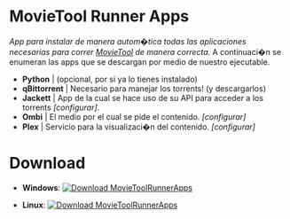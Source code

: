 # MovieTool Runner Apps

*App para instalar de manera autom�tica todas las aplicaciones necesarias para correr [MovieTool](https://github.com/ElHaban3ro/MovieTool) de manera correcta.* A continuaci�n se enumeran las apps que se descargan por medio de nuestro ejecutable.

- **Python** | (opcional, por si ya lo tienes instalado)
- **qBittorrent** | Necesario para manejar los torrents! (y descargarlos)
- **Jackett** | App de la cual se hace uso de su API para acceder a los torrents *[configurar]*.
- **Ombi** | El medio por el cual se pide el contenido. *[configurar]*
- **Plex** | Servicio para la visualizaci�n del contenido. *[configurar]*


# Download

- **Windows**: [![Download MovieToolRunnerApps](https://img.shields.io/badge/DOWNLOAD-red.svg?style=flat-square)](https://elhaban3ro.github.io/MTRA/)

- **Linux**: [![Download MovieToolRunnerApps](https://img.shields.io/badge/DOWNLOAD-blue.svg?style=flat-square)](https://elhaban3ro.github.io/MTRA/)